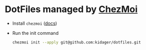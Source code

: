 # DotFiles managed by [ChezMoi](https://github.com/twpayne/chezmoi)

* Install `chezmoi` ([docs](https://www.chezmoi.io/install/))
* Run the init command

    ```sh
    chezmoi init --apply git@github.com:kidager/dotfiles.git
    ```
